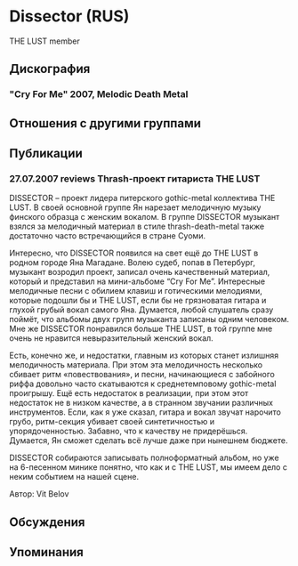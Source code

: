 # Dissector (RUS)

THE LUST member

## Дискография

### "Cry For Me" 2007, Melodic Death Metal




## Отношения с другими группами


## Публикации

### 27.07.2007 reviews Thrash-проект гитариста THE LUST

<P>DISSECTOR – проект лидера питерского gothic-metal коллектива THE LUST. В своей основной группе Ян нарезает мелодичную музыку финского образца с женским вокалом. В группе DISSECTOR музыкант взялся за мелодичный материал в стиле thrash-death-metal также достаточно часто встречающийся в стране Суоми.</P>
<P>Интересно, что DISSECTOR появился на свет ещё до THE LUST в родном городе Яна Магадане. Волею судеб, попав в Петербург, музыкант возродил проект, записал очень качественный материал, который и представил на мини-альбоме “Cry For Me”. Интересные мелодичные песни с обилием клавиш и готическими мелодиями, которые подошли бы и THE LUST, если бы не грязноватая гитара и глухой грубый вокал самого Яна. Думается, любой слушатель сразу поймёт, что альбомы двух групп музыканта записаны одним человеком. Мне же DISSECTOR понравился больше THE LUST, в той группе мне очень не нравится невыразительный женский вокал.</P>
<P>Есть, конечно же, и недостатки, главным из которых станет излишняя мелодичность материала. При этом эта мелодичность несколько сбивает ритм «повествования», и песни, начинающиеся с забойного риффа довольно часто скатываются к среднетемповому gothic-metal проигрышу. Ещё есть недостаток в реализации, при этом этот недостаток не в низком качестве, а в странном звучании различных инструментов. Если, как я уже сказал, гитара и вокал звучат нарочито грубо, ритм-секция убивает своей синтетичностью и упорядоченностью. Забавно, что к качеству не придерёшься. Думается, Ян сможет сделать всё лучше даже при нынешнем бюджете.</P>
<P>DISSECTOR собираются записывать полноформатный альбом, но уже на 6-песенном минике понятно, что как и с THE LUST, мы имеем дело с неким событием на нашей сцене.</P>
Автор: Vit Belov


## Обсуждения


## Упоминания

